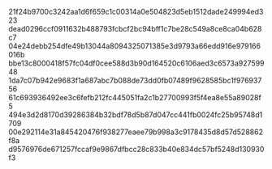 21f24b9700c3242aa1d6f659c1c00314a0e504823d5eb1512dade249994ed323
dead0296ccf0911632b488793fcbcf2bc94bff1c7be28c549a8ce8ca04b628c7
04e24debb254dfe49b13044a8094325071385e3d9793a66edd916e979166016b
bbe13c8000418f57fc04df0cee588d3b90d164520c6106aed3c6573a92759948
1da7c07b942e9683f1a687abc7b088de73dd0fb07489f9628585bc1f97693756
61c693936492ee3c6fefb212fc445051fa2c1b27700993f5f4ea8e55a89028f5
494e3d2d8170d39286384b32bdf78d5b87d047cc441fb0024fc25b95748d1709
00e292114e31a845420476f938277eaee79b998a3c9178435d8d57d528862f8a
d9576976de671257fccaf9e9867dfbcc28c833b40e834dc57bf5248d130930f3
